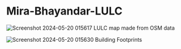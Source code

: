 # Mira-Bhayandar-LULC
![Screenshot 2024-05-20 015617](https://github.com/CartoGrapherRaj/Mira-Bhayandar-LULC/assets/170260258/c59b2205-d684-4c54-80f0-13b45e0dd925)
LULC map made from OSM data

                                                       
![Screenshot 2024-05-20 015630](https://github.com/CartoGrapherRaj/Mira-Bhayandar-LULC/assets/170260258/0035ecca-0a1e-451a-8a8a-372484988415)
                                                              Building Footprints 
